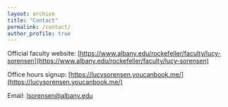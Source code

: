 ```yaml
---
layout: archive
title: "Contact"
permalink: /contact/
author_profile: true
---
```


Official faculty website: [https://www.albany.edu/rockefeller/faculty/lucy-sorensen](https://www.albany.edu/rockefeller/faculty/lucy-sorensen)

Office hours signup: [https://lucysorensen.youcanbook.me/](https://lucysorensen.youcanbook.me/)

Email: [lsorensen@albany.edu](mailto:lsorensen@albany.edu)
